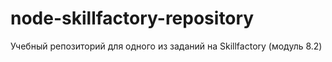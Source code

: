 # node-skillfactory-repository
Учебный репозиторий для одного из заданий на Skillfactory
(модуль 8.2)
